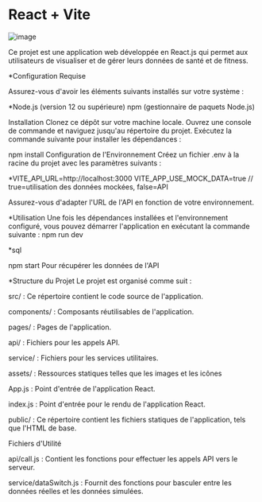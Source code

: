 # React + Vite

![image](https://github.com/sarahvar/p12-sportsee/assets/100738177/02681c77-bba7-4db4-9a94-3fd9540ac97d)


Ce projet est une application web développée en React.js qui permet aux utilisateurs de visualiser et de gérer leurs données de santé et de fitness.

*Configuration Requise

Assurez-vous d'avoir les éléments suivants installés sur votre système :

*Node.js (version 12 ou supérieure)
npm (gestionnaire de paquets Node.js)

Installation
Clonez ce dépôt sur votre machine locale.
Ouvrez une console de commande et naviguez jusqu'au répertoire du projet.
Exécutez la commande suivante pour installer les dépendances :

npm install
Configuration de l'Environnement
Créez un fichier .env à la racine du projet avec les paramètres suivants :


*VITE_API_URL=http://localhost:3000
 VITE_APP_USE_MOCK_DATA=true // true=utilisation des données mockées, false=API

Assurez-vous d'adapter l'URL de l'API en fonction de votre environnement.

*Utilisation
Une fois les dépendances installées et l'environnement configuré, vous pouvez démarrer l'application en exécutant la commande suivante :
npm run dev 

*sql

npm start
Pour récupérer les données de l'API 


*Structure du Projet
Le projet est organisé comme suit :

src/ : Ce répertoire contient le code source de l'application.

components/ : Composants réutilisables de l'application.

pages/ : Pages de l'application.

api/ : Fichiers pour les appels API.

service/ : Fichiers pour les services utilitaires.

assets/ : Ressources statiques telles que les images et les icônes

App.js : Point d'entrée de l'application React.

index.js : Point d'entrée pour le rendu de l'application React.

public/ : Ce répertoire contient les fichiers statiques de l'application, tels que l'HTML de base.

Fichiers d'Utilité

api/call.js : Contient les fonctions pour effectuer les appels API vers le serveur.

service/dataSwitch.js : Fournit des fonctions pour basculer entre les données réelles et les données simulées.

